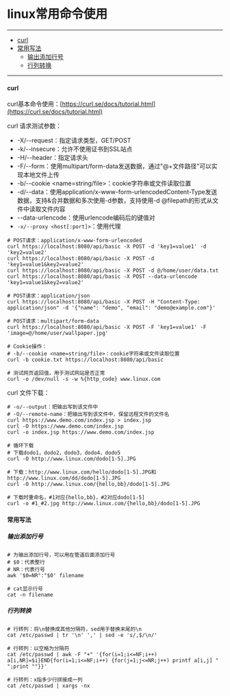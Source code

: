 # linux常用命令使用
---

- [curl](#curl)
- [常用写法](#常用写法)
  - [输出添加行号](#输出添加行号)
  - [行列转换](#行列转换)


---


#### curl

curl基本命令使用：[https://curl.se/docs/tutorial.html](https://curl.se/docs/tutorial.html)

curl 请求测试参数：

+ -X/--request：指定请求类型，GET/POST
+ -k/--insecure：允许不使用证书到SSL站点
+ -H/--header：指定请求头
+ -F/--form：使用multipart/form-data发送数据，通过"@+文件路径"可以实现本地文件上传
+ -b/--cookie <name=string/file>：cookie字符串或文件读取位置
+ -d/--data：使用application/x-www-form-urlencodedContent-Type发送数据，支持&合并数据和多次使用-d参数，支持使用-d @filepath的形式从文件中读取文件内容
+ --data-urlencode：使用urlencode编码后的键值对
+ `-x/--proxy <host[:port]>`：使用代理

```shell
# POST请求：application/x-www-form-urlencoded
curl https://localhost:8080/api/basic -X POST -d 'key1=value1' -d 'key2=value2' 
curl https://localhost:8080/api/basic -X POST -d 'key1=value1&key2=value2'
curl https://localhost:8080/api/basic -X POST -d @/home/user/data.txt
curl https://localhost:8080/api/basic -X POST --data-urlencode 'key1=value1&key2=value2'

# POST请求：application/json
curl https://localhost:8080/api/basic -X POST -H "Content-Type: application/json" -d '{"name": "demo", "email": "demo@example.com"}'

# POST请求：multipart/form-data
curl https://localhost:8080/api/basic -X POST -F 'key1=value1' -F 'image=@/home/user/wallpaper.jpg'

# Cookie操作：
# -b/--cookie <name=string/file>：cookie字符串或文件读取位置
curl -b cookie.txt https://localhost:8080/api/basic

# 测试网页返回值，用于测试网站是否正常
curl -o /dev/null -s -w %{http_code} www.linux.com
```

curl 文件下载：

```shell
# -o/--output：把输出写到该文件中
# -O/--remote-name：把输出写到该文件中，保留远程文件的文件名
curl https://www.demo.com/index.jsp > index.jsp
curl -O https://www.demo.com/index.jsp
curl -o index.jsp https://www.demo.com/index.jsp

# 循环下载
# 下载dodo1，dodo2，dodo3，dodo4，dodo5
curl -O http://www.linux.com/dodo[1-5].JPG

# 下载：http://www.linux.com/hello/dodo[1-5].JPG和http://www.linux.com/dd/dodo[1-5].JPG
curl -O http://www.linux.com/{hello,bb}/dodo[1-5].JPG

# 下载时重命名，#1对应{hello,bb}，#2对应dodo[1-5]
curl -o #1_#2.jpg http://www.linux.com/{hello,bb}/dodo[1-5].JPG
```



#### 常用写法

##### 输出添加行号

```shell
# 为输出添加行号，可以用在管道后面添加行号
# $0：代表整行
# NR：代表行号
awk '$0=NR":"$0' filename

# cat显示行号
cat -n filename
```

##### 行列转换

```shell
# 行转列：将\n替换成其他分隔符，sed用于替换末尾的\n
cat /etc/passwd | tr '\n' ',' | sed -e 's/,$/\n/'

# 行转列：以空格为分隔符
cat /etc/passwd | awk -F "+" '{for(i=1;i<=NF;i++) a[i,NR]=$i}END{for(i=1;i<=NF;i++) {for(j=1;j<=NR;j++) printf a[i,j] " ";print ""}}'

# 行转列：x指多少行拼接成一列
cat /etc/passwd | xargs -nx
```

